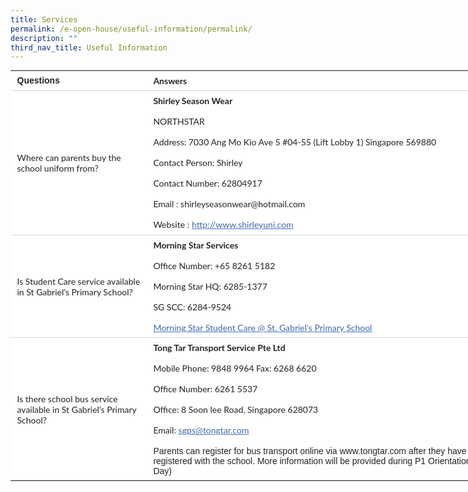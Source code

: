```yaml
---
title: Services
permalink: /e-open-house/useful-information/permalink/
description: ""
third_nav_title: Useful Information
---
```

<table style="box-sizing: inherit; font-family: Lato, sans-serif; border-collapse: collapse; border-spacing: 0px; margin: 0px auto; width: 760px; color: rgb(72, 72, 72); font-size: 20px; font-style: normal; font-variant-ligatures: normal; font-variant-caps: normal; font-weight: 400; letter-spacing: normal; orphans: 2; text-align: left; text-transform: none; white-space: normal; widows: 2; word-spacing: 0px; -webkit-text-stroke-width: 0px; background-color: rgb(255, 255, 255); text-decoration-thickness: initial; text-decoration-style: initial; text-decoration-color: initial; table-layout: fixed;" class="tg"><tbody style="box-sizing: inherit; font-family: Lato, sans-serif;"><tr style="box-sizing: inherit; font-family: Lato, sans-serif;"><td style="box-sizing: inherit; font-family: Arial, sans-serif; padding: 0.5em 0.75em; text-align: left; vertical-align: top; border-color: rgb(214, 214, 214); border-style: solid; border-width: 0px 0px 1px; font-size: 14px; overflow: hidden; word-break: normal; border-image: initial; color: rgb(35, 35, 35); font-weight: bold;" class="tg-95g1">Questions</td><td style="box-sizing: inherit; font-family: Arial, sans-serif; padding: 0.5em 0.75em; text-align: left; vertical-align: top; border-color: rgb(214, 214, 214); border-style: solid; border-width: 0px 0px 1px; font-size: 14px; overflow: hidden; word-break: normal; border-image: initial; color: rgb(35, 35, 35);" class="tg-g1uo"><span style="box-sizing: inherit; font-family: Lato, sans-serif; font-style: inherit; font-weight: bold;">Answers</span></td></tr><tr style="box-sizing: inherit; font-family: Lato, sans-serif;"><td style="box-sizing: inherit; font-family: Arial, sans-serif; padding: 0.5em 0.75em; text-align: left; vertical-align: middle; border-color: rgb(214, 214, 214); border-style: solid; border-width: 0px 0px 1px; font-size: 14px; overflow: hidden; word-break: normal; border-image: initial; color: rgb(35, 35, 35);" class="tg-bjk0"><span style="box-sizing: inherit; font-family: Lato, sans-serif; font-style: inherit; font-weight: inherit; color: inherit; background-color: transparent;">Where can parents buy the school uniform from?</span></td><td style="box-sizing: inherit; font-family: Arial, sans-serif; padding: 0.5em 0.75em; text-align: left; vertical-align: top; border-color: rgb(214, 214, 214); border-style: solid; border-width: 0px 0px 1px; font-size: 14px; overflow: hidden; word-break: normal; border-image: initial; color: rgb(35, 35, 35);" class="tg-g1uo"><span style="box-sizing: inherit; font-family: Lato, sans-serif; font-style: inherit; font-weight: bold;">Shirley Season Wear</span><br style="box-sizing: inherit; font-family: Lato, sans-serif;"><br style="box-sizing: inherit; font-family: Lato, sans-serif;"><span style="box-sizing: inherit; font-family: Lato, sans-serif; font-style: inherit; font-weight: inherit; color: inherit; background-color: transparent;">NORTHSTAR</span><br style="box-sizing: inherit; font-family: Lato, sans-serif;"><br style="box-sizing: inherit; font-family: Lato, sans-serif;"><span style="box-sizing: inherit; font-family: Lato, sans-serif; font-style: inherit; font-weight: inherit; color: inherit; background-color: transparent;">Address: 7030 Ang Mo Kio Ave 5 #04-55 (Lift Lobby 1) Singapore 569880</span><br style="box-sizing: inherit; font-family: Lato, sans-serif;"><br style="box-sizing: inherit; font-family: Lato, sans-serif;"><span style="box-sizing: inherit; font-family: Lato, sans-serif; font-style: inherit; font-weight: inherit; color: inherit; background-color: transparent;">Contact Person: Shirley </span><br style="box-sizing: inherit; font-family: Lato, sans-serif;"><br style="box-sizing: inherit; font-family: Lato, sans-serif;"><span style="box-sizing: inherit; font-family: Lato, sans-serif; font-style: inherit; font-weight: inherit; color: inherit; background-color: transparent;">Contact Number: 62804917</span><br style="box-sizing: inherit; font-family: Lato, sans-serif;"><br style="box-sizing: inherit; font-family: Lato, sans-serif;"><span style="box-sizing: inherit; font-family: Lato, sans-serif; font-style: inherit; font-weight: inherit; color: inherit; background-color: transparent;">Email : shirleyseasonwear@hotmail.com</span><br style="box-sizing: inherit; font-family: Lato, sans-serif;"><br style="box-sizing: inherit; font-family: Lato, sans-serif;"><span style="box-sizing: inherit; font-family: Lato, sans-serif; font-style: inherit; font-weight: inherit; color: inherit; background-color: transparent;">Website :</span><span>&nbsp;</span><a style="box-sizing: inherit; font-family: Lato, sans-serif; color: rgb(67, 114, 214); cursor: pointer; text-decoration: underline; margin-bottom: 2rem; line-height: 1.25;" rel="noopener noreferrer" target="_blank" href="http://www.shirleyuni.com/"><span style="box-sizing: inherit; font-family: Lato, sans-serif; font-style: inherit; font-weight: inherit; text-decoration: none; color: rgb(64, 103, 174);">http://www.shirleyuni.com</span></a><br style="box-sizing: inherit; font-family: Lato, sans-serif;"></td></tr><tr style="box-sizing: inherit; font-family: Lato, sans-serif;"><td style="box-sizing: inherit; font-family: Arial, sans-serif; padding: 0.5em 0.75em; text-align: left; vertical-align: middle; border-color: rgb(214, 214, 214); border-style: solid; border-width: 0px 0px 1px; font-size: 14px; overflow: hidden; word-break: normal; border-image: initial; color: rgb(35, 35, 35);" class="tg-bjk0"><span style="box-sizing: inherit; font-family: Lato, sans-serif; font-style: inherit; font-weight: inherit; color: inherit; background-color: transparent;">Is Student Care service available in St Gabriel’s Primary School?</span></td><td style="box-sizing: inherit; font-family: Arial, sans-serif; padding: 0.5em 0.75em; text-align: left; vertical-align: top; border-color: rgb(214, 214, 214); border-style: solid; border-width: 0px 0px 1px; font-size: 14px; overflow: hidden; word-break: normal; border-image: initial; color: rgb(35, 35, 35);" class="tg-g1uo"><span style="box-sizing: inherit; font-family: Lato, sans-serif; font-style: inherit; font-weight: bold;">Morning Star Services</span><br style="box-sizing: inherit; font-family: Lato, sans-serif;"><br style="box-sizing: inherit; font-family: Lato, sans-serif;"><span style="box-sizing: inherit; font-family: Lato, sans-serif; font-style: inherit; font-weight: inherit; color: inherit; background-color: transparent;">Office Number: +65 8261 5182</span><br style="box-sizing: inherit; font-family: Lato, sans-serif;"><br style="box-sizing: inherit; font-family: Lato, sans-serif;"><span style="box-sizing: inherit; font-family: Lato, sans-serif; font-style: inherit; font-weight: inherit; color: inherit; background-color: transparent;">Morning Star HQ: 6285-1377</span><br style="box-sizing: inherit; font-family: Lato, sans-serif;"><br style="box-sizing: inherit; font-family: Lato, sans-serif;"><span style="box-sizing: inherit; font-family: Lato, sans-serif; font-style: inherit; font-weight: inherit; color: inherit; background-color: transparent;">SG SCC: 6284-9524</span><br style="box-sizing: inherit; font-family: Lato, sans-serif;"><br style="box-sizing: inherit; font-family: Lato, sans-serif;"><span style="box-sizing: inherit; font-family: Lato, sans-serif; font-style: inherit; font-weight: inherit; color: inherit; background-color: transparent;"><a style="box-sizing: inherit; font-family: Lato, sans-serif; color: rgb(67, 114, 214); cursor: pointer; text-decoration: underline; margin-bottom: 2rem; line-height: 1.25;" rel="noopener noreferrer" target="_blank" href="https://www.youtube.com/watch?v=RkwshhcKZBM&amp;feature=youtu.be"><span style="box-sizing: inherit; font-family: Lato, sans-serif; font-style: inherit; font-weight: inherit; text-decoration: none; color: rgb(64, 103, 174);">Morning Star Student Care @ St. Gabriel's Primary School</span></a><br style="box-sizing: inherit; font-family: Lato, sans-serif;"></span></td></tr><tr style="box-sizing: inherit; font-family: Lato, sans-serif;"><td style="box-sizing: inherit; font-family: Arial, sans-serif; padding: 0.5em 0.75em; text-align: left; vertical-align: middle; border: 0px solid rgb(214, 214, 214); font-size: 14px; overflow: hidden; word-break: normal; color: rgb(35, 35, 35);" class="tg-bjk0"><span style="box-sizing: inherit; font-family: Lato, sans-serif; font-style: inherit; font-weight: inherit; color: inherit; background-color: transparent;">Is there school bus service available in St Gabriel’s Primary School?</span></td><td style="box-sizing: inherit; font-family: Arial, sans-serif; padding: 0.5em 0.75em; text-align: left; vertical-align: top; border: 0px solid rgb(214, 214, 214); font-size: 14px; overflow: hidden; word-break: normal; color: rgb(35, 35, 35);" class="tg-g1uo"><span style="box-sizing: inherit; font-family: Lato, sans-serif; font-style: inherit; font-weight: bold;">Tong Tar Transport Service Pte Ltd</span><br style="box-sizing: inherit; font-family: Lato, sans-serif;"><br style="box-sizing: inherit; font-family: Lato, sans-serif;"><span style="box-sizing: inherit; font-family: Lato, sans-serif; font-style: inherit; font-weight: inherit; color: inherit; background-color: transparent;">Mobile Phone: 9848 9964 Fax: 6268 6620</span><br style="box-sizing: inherit; font-family: Lato, sans-serif;"><br style="box-sizing: inherit; font-family: Lato, sans-serif;"><span style="box-sizing: inherit; font-family: Lato, sans-serif; font-style: inherit; font-weight: inherit; color: inherit; background-color: transparent;">Office Number: 6261 5537</span><br style="box-sizing: inherit; font-family: Lato, sans-serif;"><br style="box-sizing: inherit; font-family: Lato, sans-serif;"><span style="box-sizing: inherit; font-family: Lato, sans-serif; font-style: inherit; font-weight: inherit; color: inherit; background-color: transparent;">Office: 8 Soon lee Road, Singapore 628073</span><br style="box-sizing: inherit; font-family: Lato, sans-serif;"><br style="box-sizing: inherit; font-family: Lato, sans-serif;"><span style="box-sizing: inherit; font-family: Lato, sans-serif; font-style: inherit; font-weight: inherit; color: inherit; background-color: transparent;">Email:</span><span>&nbsp;</span><a style="box-sizing: inherit; font-family: Lato, sans-serif; color: rgb(67, 114, 214); cursor: pointer; text-decoration: underline; margin-bottom: 2rem; line-height: 1.25;" rel="noopener noreferrer" target="_blank" href="mailto:sgps@tongtar.com"><span style="box-sizing: inherit; font-family: Lato, sans-serif; font-style: inherit; font-weight: inherit; text-decoration: none; color: rgb(64, 103, 174);">sgps@tongtar.com</span></a><br style="box-sizing: inherit; font-family: Lato, sans-serif;"><br style="box-sizing: inherit; font-family: Lato, sans-serif;">Parents can register for bus transport online via www.tongtar.com after they have registered with the school. More information will be provided during P1 Orientation Day)</td></tr></tbody></table>
